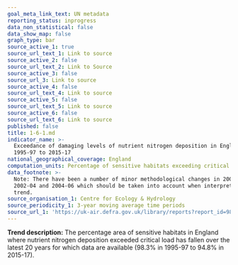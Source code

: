 ```yaml
---
goal_meta_link_text: UN metadata
reporting_status: inprogress
data_non_statistical: false
data_show_map: false
graph_type: bar
source_active_1: true
source_url_text_1: Link to source
source_active_2: false
source_url_text_2: Link to Source
source_active_3: false
source_url_3: Link to source
source_active_4: false
source_url_text_4: Link to source
source_active_5: false
source_url_text_5: Link to source
source_active_6: false
source_url_text_6: Link to source
published: false
title: 1-6-1.md
indicator_name: >-
  Exceedance of damaging levels of nutrient nitrogen deposition in England,
  1995-97 to 2015-17
national_geographical_coverage: England
computation_units: Percentage of sensitive habitats exceeding critical loads
data_footnote: >-
  Note: There have been a number of minor methodological changes in 2001-02,
  2002-04 and 2004-06 which should be taken into account when interpreting this
  trend.
source_organisation_1: Centre for Ecology & Hydrology
source_periodicity_1: 3-year moving average time periods
source_url_1: 'https://uk-air.defra.gov.uk/library/reports?report_id=982'
---
```

**Trend description:** The percentage area of sensitive habitats in England where nutrient nitrogen deposition exceeded critical load has fallen over the latest 20 years for which data are available (98.3% in 1995-97 to 94.8% in 2015-17).
